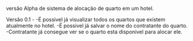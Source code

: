 versão Alpha de sistema de alocação de quarto em um hotel.

Versão 0.1 -
-É possivel já visualizar todos os quartos que existem atualmente no hotel.
-É possivel já salvar o nome do contratante do quarto.
-Contratante já consegue ver se o quarto esta disponivel para alocar ele.

